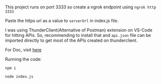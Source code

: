 This project runs on port 3333 so create a ngrok endpoint using
`ngrok http 3333`

Paste the https url as a value to `serverUrl` in index.js file.

I was using ThunderClient(Alternative of Postman) extension on VS-Code for hitting APIs.
So, recommending to install that and `api.json` file can be imported directly to get most of
the APIs created on thunderclient.

For Doc, visit [here](https://studiographene.atlassian.net/wiki/spaces/~5e93fd859a3bf20c2d94bd3b/pages/1804763171/JIRA+Integration+OAuth+2.0+Integration)

Running the code:

```
npm i

node index.js

```
